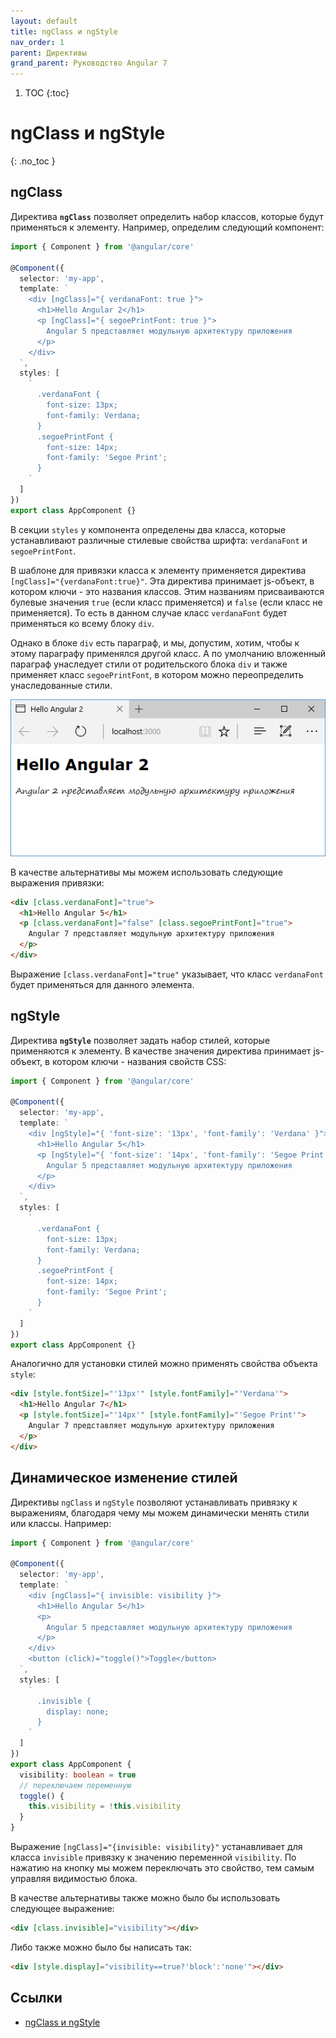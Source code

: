 ```yaml
---
layout: default
title: ngClass и ngStyle
nav_order: 1
parent: Директивы
grand_parent: Руководство Angular 7
---
```


<!-- prettier-ignore-start -->
1. TOC
{:toc}

# ngClass и ngStyle
{: .no_toc }
<!-- prettier-ignore-end -->

## ngClass

Директива **`ngClass`** позволяет определить набор классов, которые будут применяться к элементу. Например, определим следующий компонент:

```typescript
import { Component } from '@angular/core'

@Component({
  selector: 'my-app',
  template: `
    <div [ngClass]="{ verdanaFont: true }">
      <h1>Hello Angular 2</h1>
      <p [ngClass]="{ segoePrintFont: true }">
        Angular 5 представляет модульную архитектуру приложения
      </p>
    </div>
  `,
  styles: [
    `
      .verdanaFont {
        font-size: 13px;
        font-family: Verdana;
      }
      .segoePrintFont {
        font-size: 14px;
        font-family: 'Segoe Print';
      }
    `
  ]
})
export class AppComponent {}
```

В секции `styles` у компонента определены два класса, которые устанавливают различные стилевые свойства шрифта: `verdanaFont` и `segoePrintFont`.

В шаблоне для привязки класса к элементу применяется директива `[ngClass]="{verdanaFont:true}"`. Эта директива принимает js-объект, в котором ключи - это названия классов. Этим названиям присваиваются булевые значения `true` (если класс применяется) и `false` (если класс не применяется). То есть в данном случае класс `verdanaFont` будет применяться ко всему блоку `div`.

Однако в блоке `div` есть параграф, и мы, допустим, хотим, чтобы к этому параграфу применялся другой класс. А по умолчанию вложенный параграф унаследует стили от родительского блока `div` и также применяет класс `segoePrintFont`, в котором можно переопределить унаследованные стили.

![Скриншот приложения](ngclass-ngstyle-1.png)

В качестве альтернативы мы можем использовать следующие выражения привязки:

```html
<div [class.verdanaFont]="true">
  <h1>Hello Angular 5</h1>
  <p [class.verdanaFont]="false" [class.segoePrintFont]="true">
    Angular 7 представляет модульную архитектуру приложения
  </p>
</div>
```

Выражение `[class.verdanaFont]="true"` указывает, что класс `verdanaFont` будет применяться для данного элемента.

## ngStyle

Директива **`ngStyle`** позволяет задать набор стилей, которые применяются к элементу. В качестве значения директива принимает js-объект, в котором ключи - названия свойств CSS:

```typescript
import { Component } from '@angular/core'

@Component({
  selector: 'my-app',
  template: `
    <div [ngStyle]="{ 'font-size': '13px', 'font-family': 'Verdana' }">
      <h1>Hello Angular 5</h1>
      <p [ngStyle]="{ 'font-size': '14px', 'font-family': 'Segoe Print' }">
        Angular 5 представляет модульную архитектуру приложения
      </p>
    </div>
  `,
  styles: [
    `
      .verdanaFont {
        font-size: 13px;
        font-family: Verdana;
      }
      .segoePrintFont {
        font-size: 14px;
        font-family: 'Segoe Print';
      }
    `
  ]
})
export class AppComponent {}
```

Аналогично для установки стилей можно применять свойства объекта `style`:

```html
<div [style.fontSize]="'13px'" [style.fontFamily]="'Verdana'">
  <h1>Hello Angular 7</h1>
  <p [style.fontSize]="'14px'" [style.fontFamily]="'Segoe Print'">
    Angular 7 представляет модульную архитектуру приложения
  </p>
</div>
```

## Динамическое изменение стилей

Директивы `ngClass` и `ngStyle` позволяют устанавливать привязку к выражениям, благодаря чему мы можем динамически менять стили или классы. Например:

```typescript
import { Component } from '@angular/core'

@Component({
  selector: 'my-app',
  template: `
    <div [ngClass]="{ invisible: visibility }">
      <h1>Hello Angular 5</h1>
      <p>
        Angular 5 представляет модульную архитектуру приложения
      </p>
    </div>
    <button (click)="toggle()">Toggle</button>
  `,
  styles: [
    `
      .invisible {
        display: none;
      }
    `
  ]
})
export class AppComponent {
  visibility: boolean = true
  // переключаем переменную
  toggle() {
    this.visibility = !this.visibility
  }
}
```

Выражение `[ngClass]="{invisible: visibility}"` устанавливает для класса `invisible` привязку к значению переменной `visibility`. По нажатию на кнопку мы можем переключать это свойство, тем самым управляя видимостью блока.

В качестве альтернативы также можно было бы использовать следующее выражение:

```html
<div [class.invisible]="visibility"></div>
```

Либо также можно было бы написать так:

```html
<div [style.display]="visibility==true?'block':'none'"></div>
```

## Ссылки

- [ngClass и ngStyle](https://metanit.com/web/angular2/3.1.php)
